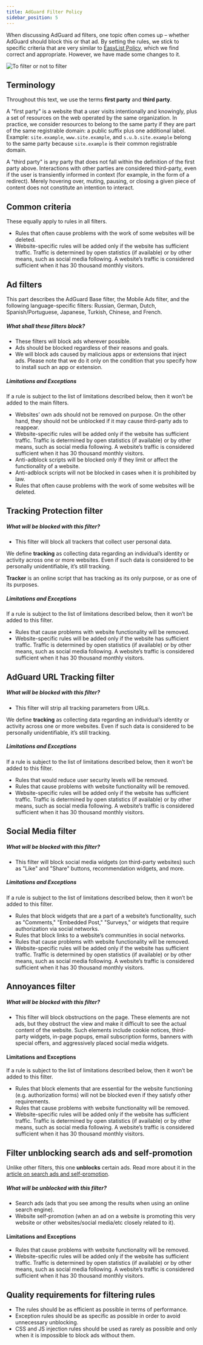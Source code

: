 ```yaml
---
title: AdGuard Filter Policy
sidebar_position: 5
---
```


When discussing AdGuard ad filters, one topic often comes up – whether AdGuard should block this or that ad. By setting the rules, we stick to specific criteria that are very similar to [EasyList Policy](https://easylist.to/pages/policy.html), which we find correct and appropriate. However, we have made some changes to it.

![To filter or not to filter](https://cdn.adguard.com/public/Adguard/Common/page_filtering.png)

## Terminology

Throughout this text, we use the terms **first party** and **third party**.

A "first party" is a website that a user visits intentionally and knowingly, plus a set of resources on the web operated by the same organization. In practice, we consider resources to belong to the same party if they are part of the same registrable domain: a public suffix plus one additional label. Example: `site.example`, `www.site.example`, and `s.u.b.site.example` belong to the same party because `site.example` is their common registrable domain.

A "third party" is any party that does not fall within the definition of the first party above. Interactions with other parties are considered third-party, even if the user is transiently informed in context (for example, in the form of a redirect). Merely hovering over, muting, pausing, or closing a given piece of content does not constitute an intention to interact.

## Common criteria

These equally apply to rules in all filters.

- Rules that often cause problems with the work of some websites will be deleted.
- Website-specific rules will be added only if the website has sufficient traffic. Traffic is determined by open statistics (if available) or by other means, such as social media following. A website’s traffic is considered sufficient when it has 30 thousand monthly visitors.

## Ad filters

This part describes the AdGuard Base filter, the Mobile Ads filter, and the following language-specific filters: Russian, German, Dutch, Spanish/Portuguese, Japanese, Turkish, Chinese, and French.

##### What shall these filters block?

- These filters will block ads wherever possible. 
- Ads should be blocked regardless of their reasons and goals.
- We will block ads caused by malicious apps or extensions that inject ads. Please note that we do it only on the condition that you specify how to install such an app or extension.

##### Limitations and Exceptions

If a rule is subject to the list of limitations described below, then it won’t be added to the main filters.

- Websites’ own ads should not be removed on purpose. On the other hand, they should not be unblocked if it may cause third-party ads to reappear.
- Website-specific rules will be added only if the website has sufficient traffic. Traffic is determined by open statistics (if available) or by other means, such as social media following. A website’s traffic is considered sufficient when it has 30 thousand monthly visitors.
- Anti-adblock scripts will be blocked only if they limit or affect the functionality of a website.
- Anti-adblock scripts will not be blocked in cases when it is prohibited by law.
- Rules that often cause problems with the work of some websites will be deleted.

## Tracking Protection filter

##### What will be blocked with this filter?

- This filter will block all trackers that collect user personal data.

We define **tracking** as collecting data regarding an individual’s identity or activity across one or more websites. Even if such data is considered to be personally unidentifiable, it’s still tracking.

**Tracker** is an online script that has tracking as its only purpose, or as one of its purposes.

##### Limitations and Exceptions

If a rule is subject to the list of limitations described below, then it won’t be added to this filter.

- Rules that cause problems with website functionality will be removed.
- Website-specific rules will be added only if the website has sufficient traffic. Traffic is determined by open statistics (if available) or by other means, such as social media following. A website’s traffic is considered sufficient when it has 30 thousand monthly visitors.

## AdGuard URL Tracking filter

##### What will be blocked with this filter?

- This filter will strip all tracking parameters from URLs.

We define **tracking** as collecting data regarding an individual’s identity or activity across one or more websites. Even if such data is considered to be personally unidentifiable, it’s still tracking.

##### Limitations and Exceptions

If a rule is subject to the list of limitations described below, then it won’t be added to this filter.

- Rules that would reduce user security levels will be removed.
- Rules that cause problems with website functionality will be removed.
- Website-specific rules will be added only if the website has sufficient traffic. Traffic is determined by open statistics (if available) or by other means, such as social media following. A website’s traffic is considered sufficient when it has 30 thousand monthly visitors.

## Social Media filter

##### What will be blocked with this filter?

- This filter will block social media widgets (on third-party websites) such as "Like" and "Share" buttons, recommendation widgets, and more.

##### Limitations and Exceptions

If a rule is subject to the list of limitations described below, then it won’t be added to this filter.

- Rules that block widgets that are a part of a website’s functionality, such as "Comments," "Embedded Post," "Surveys," or widgets that require authorization via social networks.
- Rules that block links to a website’s communities in social networks.
- Rules that cause problems with website functionality will be removed.
- Website-specific rules will be added only if the website has sufficient traffic. Traffic is determined by open statistics (if available) or by other means, such as social media following. A website’s traffic is considered sufficient when it has 30 thousand monthly visitors.

## Annoyances filter

##### What will be blocked with this filter?

- This filter will block obstructions on the page. These elements are not ads, but they obstruct the view and make it difficult to see the actual content of the website. Such elements include cookie notices, third-party widgets, in-page popups, email subscription forms, banners with special offers, and aggressively placed social media widgets.

#### Limitations and Exceptions

If a rule is subject to the list of limitations described below, then it won’t be added to this filter.

- Rules that block elements that are essential for the website functioning (e.g. authorization forms) will not be blocked even if they satisfy other requirements.
- Rules that cause problems with website functionality will be removed.
- Website-specific rules will be added only if the website has sufficient traffic. Traffic is determined by open statistics (if available) or by other means, such as social media following. A website’s traffic is considered sufficient when it has 30 thousand monthly visitors.

## Filter unblocking search ads and self-promotion

Unlike other filters, this one **unblocks** certain ads. Read more about it in the [article on search ads and self-promotion](search-ads-and-self-promotion.md).  

##### What will be unblocked with this filter?

- Search ads (ads that you see among the results when using an online search engine).
- Website self-promotion (when an ad on a website is promoting this very website or other websites/social media/etc closely related to it).

#### Limitations and Exceptions

- Rules that cause problems with website functionality will be removed.
- Website-specific rules will be added only if the website has sufficient traffic. Traffic is determined by open statistics (if available) or by other means, such as social media following. A website’s traffic is considered sufficient when it has 30 thousand monthly visitors.

## Quality requirements for filtering rules

- The rules should be as efficient as possible in terms of performance.
- Exception rules should be as specific as possible in order to avoid unnecessary unblocking.
- CSS and JS injection rules should be used as rarely as possible and only when it is impossible to block ads without them.